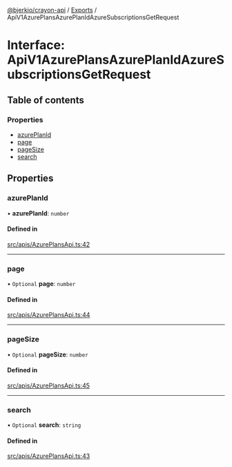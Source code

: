 [@bjerkio/crayon-api](../README.md) / [Exports](../modules.md) / ApiV1AzurePlansAzurePlanIdAzureSubscriptionsGetRequest

# Interface: ApiV1AzurePlansAzurePlanIdAzureSubscriptionsGetRequest

## Table of contents

### Properties

- [azurePlanId](ApiV1AzurePlansAzurePlanIdAzureSubscriptionsGetRequest.md#azureplanid)
- [page](ApiV1AzurePlansAzurePlanIdAzureSubscriptionsGetRequest.md#page)
- [pageSize](ApiV1AzurePlansAzurePlanIdAzureSubscriptionsGetRequest.md#pagesize)
- [search](ApiV1AzurePlansAzurePlanIdAzureSubscriptionsGetRequest.md#search)

## Properties

### azurePlanId

• **azurePlanId**: `number`

#### Defined in

[src/apis/AzurePlansApi.ts:42](https://github.com/bjerkio/crayon-api-js/blob/22cd66d/src/apis/AzurePlansApi.ts#L42)

___

### page

• `Optional` **page**: `number`

#### Defined in

[src/apis/AzurePlansApi.ts:44](https://github.com/bjerkio/crayon-api-js/blob/22cd66d/src/apis/AzurePlansApi.ts#L44)

___

### pageSize

• `Optional` **pageSize**: `number`

#### Defined in

[src/apis/AzurePlansApi.ts:45](https://github.com/bjerkio/crayon-api-js/blob/22cd66d/src/apis/AzurePlansApi.ts#L45)

___

### search

• `Optional` **search**: `string`

#### Defined in

[src/apis/AzurePlansApi.ts:43](https://github.com/bjerkio/crayon-api-js/blob/22cd66d/src/apis/AzurePlansApi.ts#L43)
